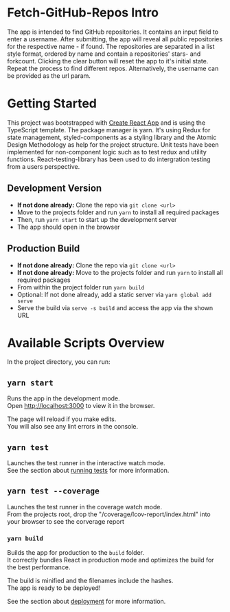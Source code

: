 # Fetch-GitHub-Repos Intro
The app is intended to find GitHub repositories. It contains an input field to enter a username. 
After submitting, the app will reveal all public repositories for the respective name - if found. The repositories are separated in a list style format, ordered by name and contain a repositories' stars- and forkcount. Clicking the clear button will reset the app to it's initial state. Repeat the process to find different repos. Alternatively, the username can be provided as the url param.

# Getting Started
This project was bootstrapped with [Create React App](https://github.com/facebook/create-react-app) and is using the TypeScript template. The package manager is yarn. It's using Redux for state management, styled-components as a styling library and the Atomic Design Methodology as help for the project structure.
Unit tests have been implemented for non-component logic such as to test redux and utility functions. React-testing-library has been used to do intergration testing from a users perspective.

## Development Version
- **If not done already:** Clone the repo via `git clone <url>`
- Move to the projects folder and run `yarn` to install all required packages
- Then, run `yarn start` to start up the development server
- The app should open in the browser

## Production Build
- **If not done already:** Clone the repo via `git clone <url>`
- **If not done already:** Move to the projects folder and run `yarn` to install all required packages
- From within the project folder run `yarn build`
- Optional: If not done already, add a static server via `yarn global add serve`
- Serve the build via `serve -s build` and access the app via the shown URL



# Available Scripts Overview

In the project directory, you can run:

## `yarn start`

Runs the app in the development mode.\
Open [http://localhost:3000](http://localhost:3000) to view it in the browser.

The page will reload if you make edits.\
You will also see any lint errors in the console.

## `yarn test`

Launches the test runner in the interactive watch mode.\
See the section about [running tests](https://facebook.github.io/create-react-app/docs/running-tests) for more information.

## `yarn test --coverage`

Launches the test runner in the coverage watch mode.\
From the projects root, drop the "/coverage/lcov-report/index.html" into your browser to see the corverage report

### `yarn build`

Builds the app for production to the `build` folder.\
It correctly bundles React in production mode and optimizes the build for the best performance.

The build is minified and the filenames include the hashes.\
The app is ready to be deployed!

See the section about [deployment](https://facebook.github.io/create-react-app/docs/deployment) for more information.

